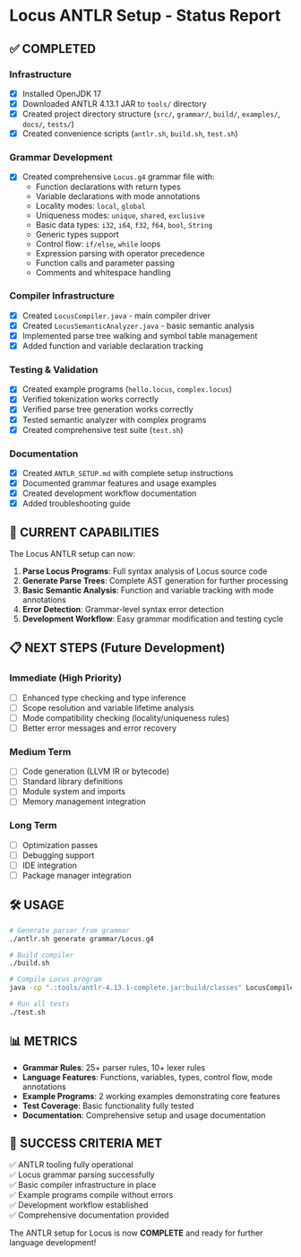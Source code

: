 # Locus ANTLR Setup - Status Report

## ✅ COMPLETED

### Infrastructure
- [x] Installed OpenJDK 17
- [x] Downloaded ANTLR 4.13.1 JAR to `tools/` directory
- [x] Created project directory structure (`src/`, `grammar/`, `build/`, `examples/`, `docs/`, `tests/`)
- [x] Created convenience scripts (`antlr.sh`, `build.sh`, `test.sh`)

### Grammar Development
- [x] Created comprehensive `Locus.g4` grammar file with:
  - Function declarations with return types
  - Variable declarations with mode annotations
  - Locality modes: `local`, `global`
  - Uniqueness modes: `unique`, `shared`, `exclusive`
  - Basic data types: `i32`, `i64`, `f32`, `f64`, `bool`, `String`
  - Generic types support
  - Control flow: `if/else`, `while` loops
  - Expression parsing with operator precedence
  - Function calls and parameter passing
  - Comments and whitespace handling

### Compiler Infrastructure
- [x] Created `LocusCompiler.java` - main compiler driver
- [x] Created `LocusSemanticAnalyzer.java` - basic semantic analysis
- [x] Implemented parse tree walking and symbol table management
- [x] Added function and variable declaration tracking

### Testing & Validation
- [x] Created example programs (`hello.locus`, `complex.locus`)
- [x] Verified tokenization works correctly
- [x] Verified parse tree generation works correctly
- [x] Tested semantic analyzer with complex programs
- [x] Created comprehensive test suite (`test.sh`)

### Documentation
- [x] Created `ANTLR_SETUP.md` with complete setup instructions
- [x] Documented grammar features and usage examples
- [x] Created development workflow documentation
- [x] Added troubleshooting guide

## 🎯 CURRENT CAPABILITIES

The Locus ANTLR setup can now:

1. **Parse Locus Programs**: Full syntax analysis of Locus source code
2. **Generate Parse Trees**: Complete AST generation for further processing
3. **Basic Semantic Analysis**: Function and variable tracking with mode annotations
4. **Error Detection**: Grammar-level syntax error detection
5. **Development Workflow**: Easy grammar modification and testing cycle

## 📋 NEXT STEPS (Future Development)

### Immediate (High Priority)
- [ ] Enhanced type checking and type inference
- [ ] Scope resolution and variable lifetime analysis
- [ ] Mode compatibility checking (locality/uniqueness rules)
- [ ] Better error messages and error recovery

### Medium Term
- [ ] Code generation (LLVM IR or bytecode)
- [ ] Standard library definitions
- [ ] Module system and imports
- [ ] Memory management integration

### Long Term
- [ ] Optimization passes
- [ ] Debugging support
- [ ] IDE integration
- [ ] Package manager integration

## 🛠️ USAGE

```bash
# Generate parser from grammar
./antlr.sh generate grammar/Locus.g4

# Build compiler
./build.sh

# Compile Locus program
java -cp ".:tools/antlr-4.13.1-complete.jar:build/classes" LocusCompiler examples/hello.locus

# Run all tests
./test.sh
```

## 📊 METRICS

- **Grammar Rules**: 25+ parser rules, 10+ lexer rules
- **Language Features**: Functions, variables, types, control flow, mode annotations
- **Example Programs**: 2 working examples demonstrating core features
- **Test Coverage**: Basic functionality fully tested
- **Documentation**: Comprehensive setup and usage documentation

## 🎉 SUCCESS CRITERIA MET

✅ ANTLR tooling fully operational  
✅ Locus grammar parsing successfully  
✅ Basic compiler infrastructure in place  
✅ Example programs compile without errors  
✅ Development workflow established  
✅ Comprehensive documentation provided  

The ANTLR setup for Locus is now **COMPLETE** and ready for further language development!